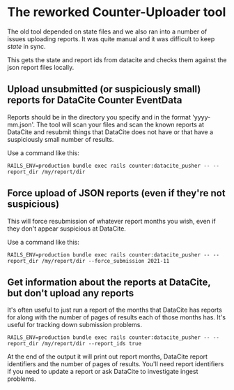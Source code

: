 # The reworked Counter-Uploader tool

The old tool depended on state files and we also ran into a number
of issues uploading reports. It was quite manual and it was difficult to keep *state* in sync.

This gets the state and report ids from datacite and checks them against the json report files locally.



## Upload unsubmitted (or suspiciously small) reports for DataCite Counter EventData

Reports should be in the directory you specify and in the format 'yyyy-mm.json'. The
tool will scan your files and scan the known reports at DataCite and resubmit things
that DataCite does not have or that have a suspiciously small number of results.

Use a command like this:

```shell script
RAILS_ENV=production bundle exec rails counter:datacite_pusher -- --report_dir /my/report/dir
```

## Force upload of JSON reports (even if they're not suspicious)

This will force resubmission of whatever report months you wish, even if they don't
appear suspicious at DataCite.

Use a command like this:

```shell script
RAILS_ENV=production bundle exec rails counter:datacite_pusher -- --report_dir /my/report/dir --force_submission 2021-11
```

## Get information about the reports at DataCite, but don't upload any reports

It's often useful to just run a report of the months that DataCite has reports for along
with the number of pages of results each of those months has. It's useful for tracking
down submission problems.

```shell script
RAILS_ENV=production bundle exec rails counter:datacite_pusher -- --report_dir /my/report/dir --report_ids true
```

At the end of the output it will print out report months, DataCite report identifiers and
the number of pages of results.  You'll need report identifiers if you need to update
a report or ask DataCite to investigate ingest problems.

